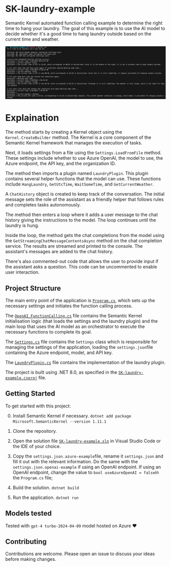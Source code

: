 # SK-laundry-example
Semantic Kernel automated function calling example to determine the right time to hang your laundry.
The goal of this example is to use the AI model to decide whether it's a good time to hang laundry outside based on the current time and weather.

![Screenshot 1](/SK-laundry-example-screenshot1.png)

# Explaination

The method starts by creating a Kernel object using the `Kernel.CreateBuilder` method. The Kernel is a core component of the Semantic Kernel framework that manages the execution of tasks.

Next, it loads settings from a file using the `Settings.LoadFromFile` method. These settings include whether to use Azure OpenAI, the model to use, the Azure endpoint, the API key, and the organization ID.

The method then imports a plugin named `LaundryPlugin`. This plugin contains several helper functions that the model can use. These functions include `HangLaundry`, `GetUtcTime`, `WaitSomeTime`, and `GetCurrentWeather`.

A `ChatHistory` object is created to keep track of the conversation. The initial message sets the role of the assistant as a friendly helper that follows rules and completes tasks autonomously.

The method then enters a loop where it adds a user message to the chat history giving the instructions to the model. The loop continues until the laundry is hung.

Inside the loop, the method gets the chat completions from the model using the `GetStreamingChatMessageContentsAsync` method on the chat completion service. The results are streamed and printed to the console. The assistant's messages are added to the chat history.

There's also commented-out code that allows the user to provide input if the assistant asks a question. This code can be uncommented to enable user interaction.

## Project Structure

The main entry point of the application is [`Program.cs`](Program.cs), which sets up the necessary settings and initiates the function calling process.

The [`OpenAI_FunctionCalling.cs`](OpenAI_FunctionCalling.cs) file contains the Semantic Kernel initialisation logic (that loads the settings and the laundry plugin) and the main loop that uses the AI model as an orchestrator to execute the necessary functions to complete its goal.

The [`Settings.cs`](Settings.cs) file contains the `Settings` class which is responsible for managing the settings of the application, loading the `settings.json`file containing the Azure endpoint, model, and API key.

The [`LaundryPlugin.cs`](LaundryPlugin.cs) file contains the implementation of the laundry plugin.

The project is built using .NET 8.0, as specified in the [`SK-laundry-example.csproj`](SK-laundry-example.csproj) file.

## Getting Started

To get started with this project:

0. Install Semantic Kernel if necessary. `dotnet add package Microsoft.SemanticKernel --version 1.11.1`

1. Clone the repository.
2. Open the solution file [`SK-laundry-example.sln`](SK-laundry-example.sln) in Visual Studio Code or the IDE of your choice.
3. Copy the `settings.json.azure-example`file, rename it `settings.json` and fill it out with the relevant information. Do the same with the `settings.json.openai-example` if using an OpenAI endpoint. If using an OpenAI endpoint, change the value to `bool useAzureOpenAI = false`in the `Program.cs` file;
4. Build the solution. `dotnet build`
5. Run the application. `dotnet run`

## Models tested

Tested with `gpt-4 turbo-2024-04-09` model hosted on Azure :heart:

## Contributing

Contributions are welcome. Please open an issue to discuss your ideas before making changes.